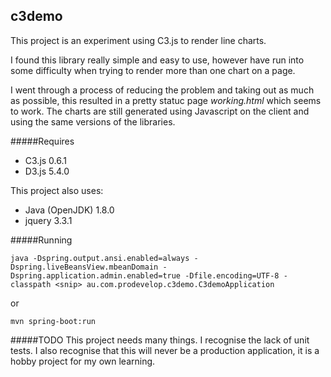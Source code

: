 c3demo
-----
This project is an experiment using C3.js to render line charts.

I found this library really simple and easy to use, however have run into some difficulty when trying to render more
than one chart on a page.

I went through a process of reducing the problem and taking out as much as possible, this resulted in a pretty statuc
page *working.html* which seems to work. The charts are still generated using Javascript on the client and using the
same versions of the libraries.

#####Requires
- C3.js 0.6.1
- D3.js 5.4.0

This project also uses:
- Java (OpenJDK) 1.8.0
- jquery 3.3.1

#####Running
```
java -Dspring.output.ansi.enabled=always -Dspring.liveBeansView.mbeanDomain -Dspring.application.admin.enabled=true -Dfile.encoding=UTF-8 -classpath <snip> au.com.prodevelop.c3demo.C3demoApplication
```
or
```
mvn spring-boot:run
```

#####TODO
This project needs many things. I recognise the lack of unit tests.
I also recognise that this will never be a production application, it is a hobby project for my own learning.
